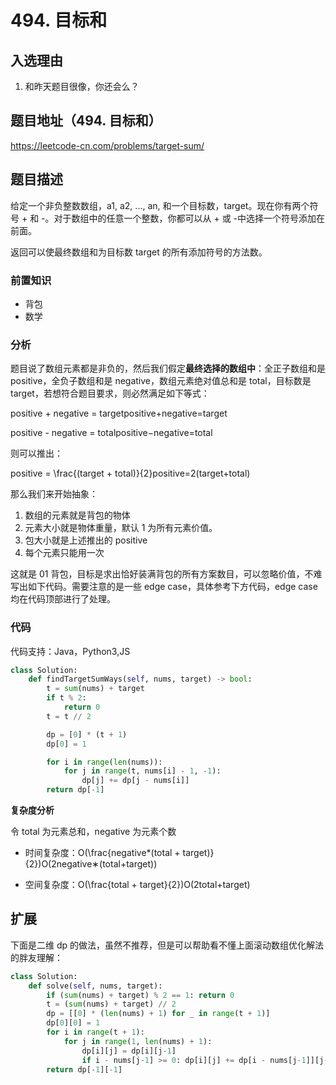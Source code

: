 # 494. 目标和

## 入选理由

1. 和昨天题目很像，你还会么？

## 题目地址（494. 目标和）

https://leetcode-cn.com/problems/target-sum/

## 题目描述

给定一个非负整数数组，a1, a2, ..., an, 和一个目标数，target。现在你有两个符号  + 和  -。对于数组中的任意一个整数，你都可以从  + 或  -中选择一个符号添加在前面。

返回可以使最终数组和为目标数 target 的所有添加符号的方法数。

### 前置知识

- 背包
- 数学

### 分析

题目说了数组元素都是非负的，然后我们假定**最终选择的数组中**：全正子数组和是 positive，全负子数组和是 negative，数组元素绝对值总和是 total，目标数是 target，若想符合题目要求，则必然满足如下等式：

positive + negative = targetpositive+negative=target

positive - negative = totalpositive−negative=total

则可以推出：

positive = \frac{(target + total)}{2}positive=2(target+total)

那么我们来开始抽象：

1. 数组的元素就是背包的物体
2. 元素大小就是物体重量，默认 1 为所有元素价值。
3. 包大小就是上述推出的 positive
4. 每个元素只能用一次

这就是 01 背包，目标是求出恰好装满背包的所有方案数目，可以忽略价值，不难写出如下代码。需要注意的是一些 edge case，具体参考下方代码，edge case 均在代码顶部进行了处理。

### 代码

代码支持：Java，Python3,JS

```python
class Solution:
    def findTargetSumWays(self, nums, target) -> bool:
        t = sum(nums) + target
        if t % 2:
            return 0
        t = t // 2

        dp = [0] * (t + 1)
        dp[0] = 1

        for i in range(len(nums)):
            for j in range(t, nums[i] - 1, -1):
                dp[j] += dp[j - nums[i]]
        return dp[-1]
```

**复杂度分析**

令 total 为元素总和，negative 为元素个数

- 时间复杂度：O(\frac{negative*(total + target)}{2})O(2negative∗(total+target))

- 空间复杂度：O(\frac{total + target}{2})O(2total+target)

  

## 扩展

下面是二维 dp 的做法，虽然不推荐，但是可以帮助看不懂上面滚动数组优化解法的胖友理解：

```python
class Solution:
    def solve(self, nums, target):
        if (sum(nums) + target) % 2 == 1: return 0
        t = (sum(nums) + target) // 2
        dp = [[0] * (len(nums) + 1) for _ in range(t + 1)]
        dp[0][0] = 1
        for i in range(t + 1):
            for j in range(1, len(nums) + 1):
                dp[i][j] = dp[i][j-1]
                if i - nums[j-1] >= 0: dp[i][j] += dp[i - nums[j-1]][j-1]
        return dp[-1][-1]
```

